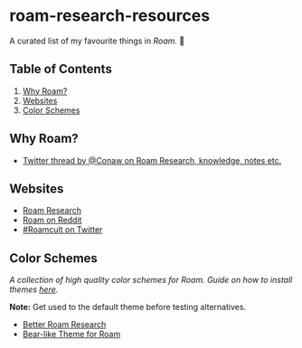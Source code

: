 # roam-research-resources

A curated list of my favourite things in _Roam._ 🌟

## Table of Contents

1.  [Why Roam?](#why-roam?)
2.  [Websites](#websites)
3.  [Color Schemes](#color-schemes)


## Why Roam?

* [Twitter thread by @Conaw on Roam Research, knowledge, notes etc.](https://twitter.com/Conaw/status/1198399750032232449)

## Websites

* [Roam Research](https://roamresearch.com/)
* [Roam on Reddit](https://www.reddit.com/r/RoamResearch/)
* [#Roamcult on Twitter](https://twitter.com/search?q=roamcult)

## Color Schemes

_A collection of high quality color schemes for Roam. Guide on how to install
themes [here](https://nesslabs.com/roam-research-themes-custom-styling-css)._

**Note:** Get used to the default theme before testing alternatives.

* [Better Roam Research](https://github.com/linuz90/better-roam-research)
* [Bear-like Theme for Roam](https://github.com/apg-dev/roam-theme-bear)
